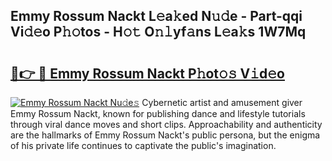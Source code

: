 ## Emmy Rossum Nackt L𝚎a𝚔ed N𝚞𝚍e - Part-qqi Vi𝚍𝚎o P𝚑𝚘tos - H𝚘𝚝 O𝚗𝚕yf𝚊ns L𝚎a𝚔s 1W7Mq

# <h2><a href="http://kf2cm4g.oniu.top/?m=Emmy+Rossum+Nackt">🔗👉 🔴 Emmy Rossum Nackt P𝚑ot𝚘𝚜 V𝚒d𝚎o</a></h2>

[![Emmy Rossum Nackt Nu𝚍e𝚜](https://i.imgur.com/0qMVB7G.gif)](http://kf2cm4g.oniu.top/?m=Emmy+Rossum+Nackt)
Cybernetic artist and amusement giver Emmy Rossum Nackt, known for publishing dance and lifestyle tutorials through viral dance moves and short clips. Approachability and authenticity are the hallmarks of Emmy Rossum Nackt's public persona, but the enigma of his private life continues to captivate the public's imagination.  
